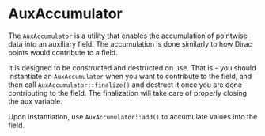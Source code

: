 # AuxAccumulator

The `AuxAccumulator` is a utility that enables the accumulation of pointwise data
into an auxiliary field. The accumulation is done similarly to how Dirac points
would contribute to a field.

It is designed to be constructed and destructed on use. That is - you should
instantiate an `AuxAccumulator` when you want to contribute to the field, and then
call `AuxAccumulator::finalize()` and destruct it once you are done contributing
to the field. The finalization will take care of properly closing the aux variable.

Upon instantiation, use `AuxAccumulator::add()` to accumulate values into the field.
